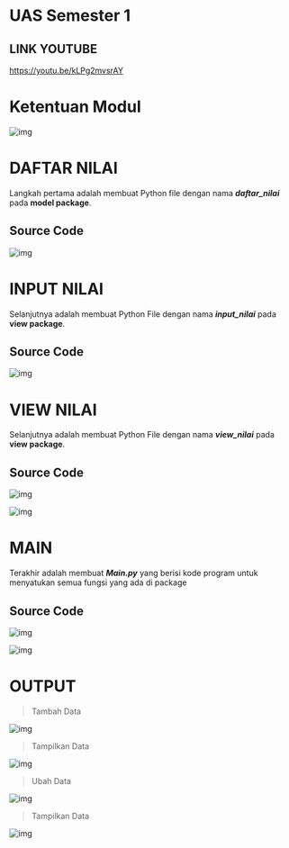 # UAS Semester 1

## LINK YOUTUBE
https://youtu.be/kLPg2mvsrAY


# Ketentuan Modul

![img](Gambar/11.PNG)

# DAFTAR NILAI

Langkah pertama adalah membuat Python file dengan nama ***daftar_nilai*** pada **model package**.

## Source Code

![img](Gambar/1.PNG)


# INPUT NILAI

Selanjutnya adalah membuat Python File dengan nama ***input_nilai*** pada **view package**.

## Source Code

![img](Gambar/2.PNG)


# VIEW NILAI

Selanjutnya adalah membuat Python File dengan nama ***view_nilai*** pada **view package**.

## Source Code

![img](Gambar/3.PNG)

![img](Gambar/4.PNG)

# MAIN

Terakhir adalah membuat ***Main.py*** yang berisi kode program untuk menyatukan semua fungsi yang ada di package

## Source Code

![img](Gambar/5.PNG)

![img](Gambar/6.PNG)

# OUTPUT

> Tambah Data

![img](Gambar/7.PNG)

> Tampilkan Data

![img](Gambar/8.PNG)

> Ubah Data

![img](Gambar/9.PNG)

> Tampilkan Data

![img](Gambar/10.PNG)
